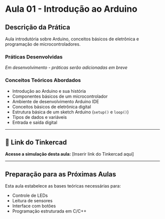 # Aula 01 - Introdução ao Arduino

## Descrição da Prática

Aula introdutória sobre Arduino, conceitos básicos de eletrônica e programação de microcontroladores.

### Práticas Desenvolvidas

_Em desenvolvimento - práticas serão adicionadas em breve_

### Conceitos Teóricos Abordados

- Introdução ao Arduino e sua história
- Componentes básicos de um microcontrolador
- Ambiente de desenvolvimento Arduino IDE
- Conceitos básicos de eletrônica digital
- Estrutura básica de um sketch Arduino (`setup()` e `loop()`)
- Tipos de dados e variáveis
- Entrada e saída digital

---

## 🔗 Link do Tinkercad

**Acesse a simulação desta aula:** [Inserir link do Tinkercad aqui]

---

## Preparação para as Próximas Aulas

Esta aula estabelece as bases teóricas necessárias para:

- Controle de LEDs
- Leitura de sensores
- Interface com botões
- Programação estruturada em C/C++
